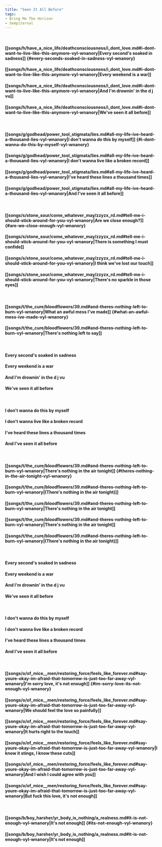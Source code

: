 ```yaml
---
title: "Seen It All Before"
tags:
- Bring Me The Horizon
- Sempiternal
---
```

&nbsp;
#### [[songs/h/have_a_nice_life/deathconsciousness/i_dont_love.md#i-dont-want-to-live-like-this-anymore-vyl-wnanory|Every second's soaked in sadness]] {#every-seconds-soaked-in-sadness-vyl-wnanory}
#### [[songs/h/have_a_nice_life/deathconsciousness/i_dont_love.md#i-dont-want-to-live-like-this-anymore-vyl-wnanory|Every weekend is a war]]
#### [[songs/h/have_a_nice_life/deathconsciousness/i_dont_love.md#i-dont-want-to-live-like-this-anymore-vyl-wnanory|And I'm drownin' in the d j  vu]]
#### [[songs/h/have_a_nice_life/deathconsciousness/i_dont_love.md#i-dont-want-to-live-like-this-anymore-vyl-wnanory|We've seen it all before]]
&nbsp;
#### [[songs/g/godhead/power_tool_stigmata/lies.md#all-my-life-ive-heard-a-thousand-lies-vyl-wnanory|I don't wanna do this by myself]] {#i-dont-wanna-do-this-by-myself-vyl-wnanory}
#### [[songs/g/godhead/power_tool_stigmata/lies.md#all-my-life-ive-heard-a-thousand-lies-vyl-wnanory|I don't wanna live like a broken record]]
#### [[songs/g/godhead/power_tool_stigmata/lies.md#all-my-life-ive-heard-a-thousand-lies-vyl-wnanory|I've heard these lines a thousand times]]
#### [[songs/g/godhead/power_tool_stigmata/lies.md#all-my-life-ive-heard-a-thousand-lies-vyl-wnanory|And I've seen it all before]]
&nbsp;
#### [[songs/s/stone_sour/come_whatever_may/zzyzx_rd.md#tell-me-i-should-stick-around-for-you-vyl-wnanory|Are we close enough?]] {#are-we-close-enough-vyl-wnanory}
#### [[songs/s/stone_sour/come_whatever_may/zzyzx_rd.md#tell-me-i-should-stick-around-for-you-vyl-wnanory|There is something I must confide]]
#### [[songs/s/stone_sour/come_whatever_may/zzyzx_rd.md#tell-me-i-should-stick-around-for-you-vyl-wnanory|I think we've lost our touch]]
#### [[songs/s/stone_sour/come_whatever_may/zzyzx_rd.md#tell-me-i-should-stick-around-for-you-vyl-wnanory|There's no sparkle in those eyes]]
&nbsp;
#### [[songs/t/the_cure/bloodflowers/39.md#and-theres-nothing-left-to-burn-vyl-wnanory|What an awful mess I've made]] {#what-an-awful-mess-ive-made-vyl-wnanory}
#### [[songs/t/the_cure/bloodflowers/39.md#and-theres-nothing-left-to-burn-vyl-wnanory|There's nothing left to say]]
&nbsp;
#### Every second's soaked in sadness
#### Every weekend is a war
#### And I'm drownin' in the d j  vu
#### We've seen it all before
&nbsp;
#### I don't wanna do this by myself
#### I don't wanna live like a broken record
#### I've heard these lines a thousand times
#### And I've seen it all before
&nbsp;
#### [[songs/t/the_cure/bloodflowers/39.md#and-theres-nothing-left-to-burn-vyl-wnanory|There's nothing in the air tonight]] {#theres-nothing-in-the-air-tonight-vyl-wnanory}
#### [[songs/t/the_cure/bloodflowers/39.md#and-theres-nothing-left-to-burn-vyl-wnanory|(There's nothing in the air tonight)]]
#### [[songs/t/the_cure/bloodflowers/39.md#and-theres-nothing-left-to-burn-vyl-wnanory|There's nothing in the air tonight]]
#### [[songs/t/the_cure/bloodflowers/39.md#and-theres-nothing-left-to-burn-vyl-wnanory|There's nothing in the air tonight]]
#### [[songs/t/the_cure/bloodflowers/39.md#and-theres-nothing-left-to-burn-vyl-wnanory|(There's nothing in the air tonight)]]
&nbsp;
#### Every second's soaked in sadness
#### Every weekend is a war
#### And I'm drownin' in the d j  vu
#### We've seen it all before
&nbsp;
#### I don't wanna do this by myself
#### I don't wanna live like a broken record
#### I've heard these lines a thousand times
#### And I've seen it all before
&nbsp;
#### [[songs/o/of_mice__men/restoring_force/feels_like_forever.md#say-youre-okay-im-afraid-that-tomorrow-is-just-too-far-away-vyl-wnanory|I'm sorry love, it's not enough]] {#im-sorry-love-its-not-enough-vyl-wnanory}
#### [[songs/o/of_mice__men/restoring_force/feels_like_forever.md#say-youre-okay-im-afraid-that-tomorrow-is-just-too-far-away-vyl-wnanory|We should feel the love so painfully]]
#### [[songs/o/of_mice__men/restoring_force/feels_like_forever.md#say-youre-okay-im-afraid-that-tomorrow-is-just-too-far-away-vyl-wnanory|It hurts right to the touch]]
#### [[songs/o/of_mice__men/restoring_force/feels_like_forever.md#say-youre-okay-im-afraid-that-tomorrow-is-just-too-far-away-vyl-wnanory|I know it stings, I know these cuts]]
#### [[songs/o/of_mice__men/restoring_force/feels_like_forever.md#say-youre-okay-im-afraid-that-tomorrow-is-just-too-far-away-vyl-wnanory|And I wish I could agree with you]]
#### [[songs/o/of_mice__men/restoring_force/feels_like_forever.md#say-youre-okay-im-afraid-that-tomorrow-is-just-too-far-away-vyl-wnanory|But fuck this love, it's not enough]]
&nbsp;
#### [[songs/b/boy_harsher/yr_body_is_nothing/a_realness.md#it-is-not-enough-vyl-wnanory|It's not enough]] {#its-not-enough-vyl-wnanory}
#### [[songs/b/boy_harsher/yr_body_is_nothing/a_realness.md#it-is-not-enough-vyl-wnanory|It's not enough]]
